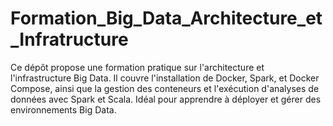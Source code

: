 # Formation_Big_Data_Architecture_et_Infratructure
Ce dépôt propose une formation pratique sur l'architecture et l'infrastructure Big Data. Il couvre l'installation de Docker, Spark, et Docker Compose, ainsi que la gestion des conteneurs et l'exécution d'analyses de données avec Spark et Scala. Idéal pour apprendre à déployer et gérer des environnements Big Data.
